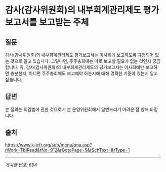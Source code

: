 # 감사(감사위원회)의 내부회계관리제도 평가보고서를 보고받는 주체

## 질문
감사(감사위원회)의 내부회계관리제도 평가보고서는 이사회에 보고하도록 규정되어 있는 것으로 알고 있습니다. 그렇다면, 주주총회에는 따로 보고할 필요가 없는 것인지 궁금합니다.
즉, 감사(감사위원회)의 내부회계관리제도의 평가보고서는 이사회에만 보고하면 충분한지, 아니면 주주총회에도 보고해야 하는지에 대해 명확한 기준이 있는지 알고 싶습니다.

## 답변
본 질의는 외감법에 관한 것으로서 본 운영위원회에서 답변드리기 어려운 점 양해 바랍니다.

## 출처
https://www.k-icfr.org/sub/menu/qna.asp?rWork=TblRead&rNo=912&rGotoPage=5&rSchText=&rType=1

---
*게시글 번호: 694*
